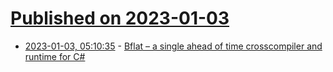 # [Published on 2023-01-03](index.md)

* [2023-01-03, 05:10:35](https://news.ycombinator.com/item?id=34227943) - [Bflat – a single ahead of time crosscompiler and runtime for C#](https://github.com/bflattened/bflat)
